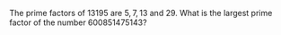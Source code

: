 The prime factors of $13195$ are $5, 7, 13$ and $29$.
What is the largest prime factor of the number $600851475143$?


